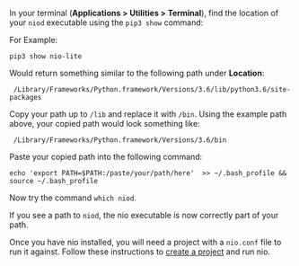 In your terminal (**Applications > Utilities > Terminal**), find the location of your `niod` executable using the `pip3 show` command:

For Example:
```
pip3 show nio-lite
```
Would return something similar to the following path under **Location**:
```
 /Library/Frameworks/Python.framework/Versions/3.6/lib/python3.6/site-packages
 ```

Copy your path up to `/lib` and replace it with `/bin`. Using the example path above, your copied path would look something like:
```
 /Library/Frameworks/Python.framework/Versions/3.6/bin
 ```

Paste your copied path into the following command:

```
echo 'export PATH=$PATH:/paste/your/path/here'  >> ~/.bash_profile && source ~/.bash_profile
```

Now try the command `which niod`.

If you see a path to `niod`, the nio executable is now correctly part of your path.

Once you have nio installed, you will need a project with a `nio.conf` file to run it against. Follow these instructions to [create a project](/running-nio/locally.md) and run nio.
